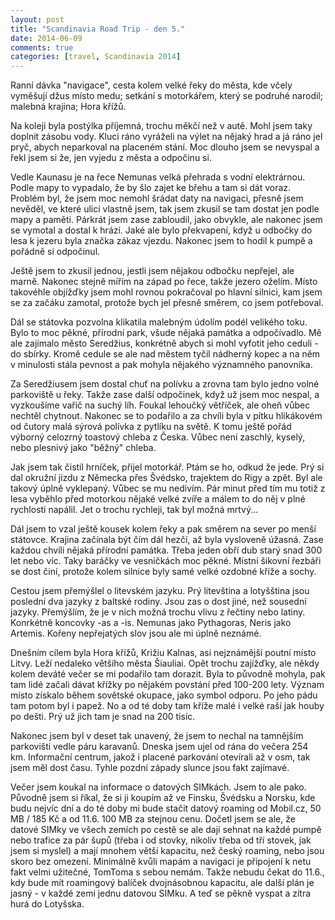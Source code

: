 ```yaml
---
layout: post
title: "Scandinavia Road Trip - den 5."
date: 2014-06-09
comments: true
categories: [travel, Scandinavia 2014]
---
```


Ranní dávka "navigace", cesta kolem velké řeky do města, kde včely vyměšují džus místo medu; setkání s motorkářem, který se podruhé narodil; malebná krajina; Hora křížů.

<!--more-->

Na koleji byla postýlka příjemná, trochu měkčí než v autě. Mohl jsem taky doplnit zásobu vody. Kluci ráno vyráželi na výlet na nějaký hrad a já ráno jel pryč, abych neparkoval na placeném stání. Moc dlouho jsem se nevyspal a řekl jsem si že, jen vyjedu z města a odpočinu si.

Vedle Kaunasu je na řece Nemunas velká přehrada s vodní elektrárnou. Podle mapy to vypadalo, že by šlo zajet ke břehu a tam si dát voraz. Problém byl, že jsem moc nemohl šrádat daty na navigaci, přesně jsem nevěděl, ve které ulici vlastně jsem, tak jsem zkusil se tam dostat jen podle mapy a paměti. Párkrát jsem zase zabloudil, jako obvykle, ale nakonec jsem se vymotal a dostal k hrázi. Jaké ale bylo překvapení, když u odbočky do lesa k jezeru byla značka zákaz vjezdu. Nakonec jsem to hodil k pumpě a pořádně si odpočinul.

Ještě jsem to zkusil jednou, jestli jsem nějakou odbočku nepřejel, ale marně. Nakonec stejně mířím na západ po řece, takže jezero oželím. Místo takovéhle objížďky jsem mohl rovnou pokračoval po hlavní silnici, kam jsem se za začáku zamotal, protože bych jel přesně směrem, co jsem potřeboval.

Dál se státovka pozvolna klikatila malebným údolím podél velikého toku. Bylo to moc pěkné, přírodní park, všude nějaká památka a odpočívadlo. Mě ale zajímalo město Seredžius, konkrétně abych si mohl vyfotit jeho ceduli - do sbírky. Kromě cedule se ale nad městem tyčil nádherný kopec a na něm v minulosti stála pevnost a pak mohyla nějakého významného panovníka.

Za Seredžiusem jsem dostal chuť na polívku a zrovna tam bylo jedno volné parkoviště u řeky. Takže zase další odpočinek, když už jsem moc nespal, a vyzkoušíme vařič na suchý líh. Foukal lehoučký větříček, ale oheň vůbec nechtěl chytnout. Nakonec se to podařilo a za chvíli byla v pítku hlikákovém od čutory malá sýrová polívka z pytlíku na světě. K tomu ještě pořád výborný celozrný toastový chleba z Česka. Vůbec není zaschlý, kyselý, nebo plesnivý jako "běžný" chleba.

Jak jsem tak čistil hrníček, přijel motorkář. Ptám se ho, odkud že jede. Prý si dal okružní jízdu z Německa přes Švédsko, trajektem do Rigy a zpět. Byl ale takový úplně vyklepaný. Vůbec se mu nedivím. Pár minut před tím mu totiž z lesa vyběhlo před motorkou nějaké velké zvíře a málem to do něj v plné rychlosti napálil. Jet o trochu rychleji, tak byl možná mrtvý...

Dál jsem to vzal ještě kousek kolem řeky a pak směrem na sever po menší státovce. Krajina začínala být čím dál hezčí, až byla vysloveně úžasná. Zase každou chvíli nějaká přírodní památka. Třeba jeden obří dub starý snad 300 let nebo víc. Taky baráčky ve vesničkách moc pěkné. Místní šikovní řezbáři se dost činí, protože kolem silnice byly samé velké ozdobné kříže a sochy.

Cestou jsem přemýšlel o litevském jazyku. Prý litevština a lotyšština jsou poslední dva jazyky z baltské rodiny. Jsou zas o dost jiné, než sousední jazyky. Přemýšlím, že je v nich možná trochu vlivu z řečtiny nebo latiny. Konrkétně koncovky -as a -is. Nemunas jako Pythagoras, Neris jako Artemis. Kořeny nepřejatých slov jsou ale mi úplně neznámé.

Dnešním cílem byla Hora křížů, Križiu Kalnas, asi nejznámější poutní místo Litvy. Leží nedaleko většího města Šiauliai. Opět trochu zajížďky, ale někdy kolem deváté večer se mi podařilo tam dorazit. Byla to původně mohyla, pak tam lidé začali dávat křížky po nějakém povstání před 100-200 lety. Význam místo získalo během sovětské okupace, jako symbol odporu. Po jeho pádu tam potom byl i papež. No a od té doby tam kříže malé i velké raší jak houby po dešti. Prý už jich tam je snad na 200 tisíc.

Nakonec jsem byl v deset tak unavený, že jsem to nechal na tamnějším parkovišti vedle páru karavanů. Dneska jsem ujel od rána do večera 254 km. Informační centrum, jakož i placené parkování otevírali až v osm, tak jsem měl dost času. Tyhle pozdní západy slunce jsou fakt zajímavé.

Večer jsem koukal na informace o datových SIMkách. Jsem to ale pako. Původně jsem si říkal, že si ji koupím až ve Finsku, Švédsku a Norsku, kde budu nejvíc dní a do té doby mi bude stačit datový roaming od Mobil.cz, 50 MB / 185 Kč a od 11.6. 100 MB za stejnou cenu. Dočetl jsem se ale, že datové SIMky ve všech zemích po cestě se ale dají sehnat na každé pumpě nebo trafice za pár šupů (třeba i od stovky, nikoliv třeba od tří stovek, jak jsem si myslel) a mají mnohem větší kapacitu, než český roaming, nebo jsou skoro bez omezení. Minimálně kvůli mapám a navigaci je připojení k netu fakt velmi užitečné, TomToma s sebou nemám. Takže nebudu čekat do 11.6., kdy bude mít roamingový balíček dvojnásobnou kapacitu, ale další plán je jasný - v každé zemi jednu datovou SIMku. A teď se pěkně vyspat a zítra hurá do Lotyšska.
